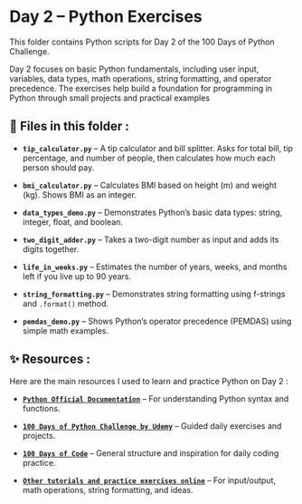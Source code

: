 # Day 2 – Python Exercises
This folder contains Python scripts for Day 2 of the 100 Days of Python Challenge.

Day 2 focuses on basic Python fundamentals, including user input, variables, data types, math operations, string formatting, and operator precedence. The exercises help build a foundation for programming in Python through small projects and practical examples

## 📂 Files in this folder :
* __```tip_calculator.py```__ – A tip calculator and bill splitter. Asks for total bill, tip percentage, and number of people, then calculates how much each person should pay.

* __```bmi_calculator.py```__ – Calculates BMI based on height (m) and weight (kg). Shows BMI as an integer.

* __```data_types_demo.py```__ – Demonstrates Python’s basic data types: string, integer, float, and boolean.

* __```two_digit_adder.py```__ – Takes a two-digit number as input and adds its digits together.

* __```life_in_weeks.py```__ – Estimates the number of years, weeks, and months left if you live up to 90 years.

* __```string_formatting.py```__ – Demonstrates string formatting using f-strings and `.format()` method.

* __```pemdas_demo.py```__ – Shows Python’s operator precedence (PEMDAS) using simple math examples.

## ✨ Resources :
Here are the main resources I used to learn and practice Python on Day 2 :

* [__```Python Official Documentation```__](https://docs.python.org/3/) – For understanding Python syntax and functions.

* [__```100 Days of Python Challenge by Udemy```__](https://www.udemy.com/course/100-days-of-code/?couponCode=KEEPLEARNING) – Guided daily exercises and projects.

* [__```100 Days of Code```__](https://www.100daysofcode.com/?) – General structure and inspiration for daily coding practice.

* [__```Other tutorials and practice exercises online```__](https://www.w3schools.com/python/) – For input/output, math operations, string formatting, and ideas.
